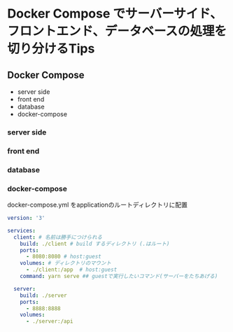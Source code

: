 # Docker Compose でサーバーサイド、フロントエンド、データベースの処理を切り分けるTips

## Docker Compose
- server side
- front end
- database
- docker-compose

### server side
### front end
### database
### docker-compose
docker-compose.yml をapplicationのルートディレクトリに配置

```yaml
version: '3'

services:
  client: # 名前は勝手につけられる
    build: ./client # build するディレクトリ (.はルート)
    ports:
      - 8080:8080 # host:guest
    volumes: # ディレクトリのマウント
      - ./client:/app  # host:guest
    command: yarn serve ## guestで実行したいコマンド(サーバーをたちあげる)

  server:
    build: ./server
    ports:
      - 8888:8888
    volumes:
      - ./server:/api
```
